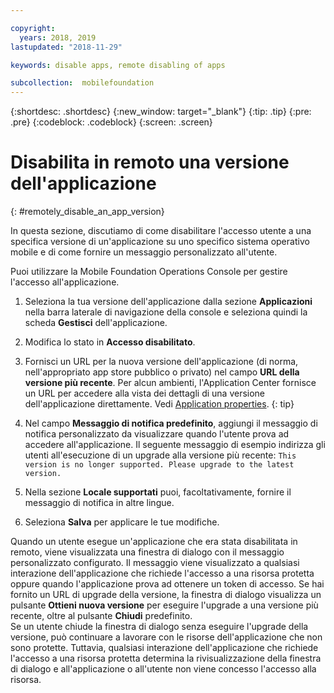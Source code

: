 ```yaml
---

copyright:
  years: 2018, 2019
lastupdated: "2018-11-29"

keywords: disable apps, remote disabling of apps

subcollection:  mobilefoundation
---
```


{:shortdesc: .shortdesc}
{:new_window: target="_blank"}
{:tip: .tip}
{:pre: .pre}
{:codeblock: .codeblock}
{:screen: .screen}

# Disabilita in remoto una versione dell'applicazione
{: #remotely_disable_an_app_version}

In questa sezione, discutiamo di come disabilitare l'accesso utente a una specifica versione di un'applicazione su uno specifico sistema operativo mobile e di come fornire un messaggio personalizzato all'utente. 

Puoi utilizzare la Mobile Foundation Operations Console per gestire l'accesso all'applicazione.

1. Seleziona la tua versione dell'applicazione dalla sezione **Applicazioni** nella barra laterale di navigazione della console e seleziona quindi la scheda **Gestisci** dell'applicazione.
2. Modifica lo stato in **Accesso disabilitato**.
3. Fornisci un URL per la nuova versione dell'applicazione (di norma, nell'appropriato app store pubblico o privato) nel campo **URL della versione più recente**.
   Per alcun ambienti, l'Application Center fornisce un URL per accedere alla vista dei dettagli di una versione dell'applicazione direttamente. Vedi [Application properties](https://mobilefirstplatform.ibmcloud.com/tutorials/en/foundation/8.0/appcenter/appcenter-console/#application-properties).
   {: tip}

4. Nel campo **Messaggio di notifica predefinito**, aggiungi il messaggio di notifica personalizzato da visualizzare quando l'utente prova ad accedere all'applicazione. Il seguente messaggio di esempio indirizza gli utenti all'esecuzione di un upgrade alla versione più recente:
   `This version is no longer supported. Please upgrade to the latest version.`
5. Nella sezione **Locale supportati** puoi, facoltativamente, fornire il messaggio di notifica in altre lingue.
6. Seleziona **Salva** per applicare le tue modifiche.

Quando un utente esegue un'applicazione che era stata disabilitata in remoto, viene visualizzata una finestra di dialogo con il messaggio personalizzato configurato. Il messaggio viene visualizzato a qualsiasi interazione dell'applicazione che richiede l'accesso a una risorsa protetta oppure quando l'applicazione prova ad ottenere un token di accesso. Se hai fornito un URL di upgrade della versione, la finestra di dialogo visualizza un pulsante **Ottieni nuova versione** per eseguire l'upgrade a una versione più recente, oltre al pulsante **Chiudi** predefinito. <br/>
Se un utente chiude la finestra di dialogo senza eseguire l'upgrade della versione, può continuare a lavorare con le risorse dell'applicazione che non sono protette. Tuttavia, qualsiasi interazione dell'applicazione che richiede l'accesso a una risorsa protetta determina la rivisualizzazione della finestra di dialogo e all'applicazione o all'utente non viene concesso l'accesso alla risorsa.

